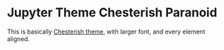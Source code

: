 # Jupyter Theme Chesterish Paranoid

This is basically [Chesterish theme](https://github.com/dunovank/jupyter-themes/blob/master/jupyterthemes/styles/chesterish.less), with larger font, and every element aligned.
